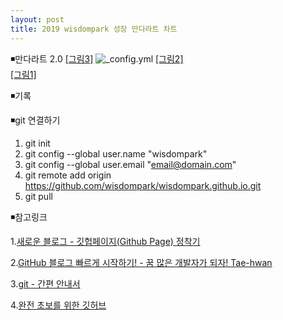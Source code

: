 ```yaml
---
layout: post
title: 2019 wisdompark 성장 만다라트 차트
---
```


◾만다라트 2.0
[[그림3]](https://wisdompark.github.io/images/2019_만다라트캡쳐_V3.0.PNG)
![_config.yml]({{site.baseurl}}/images/2019_만다라트캡쳐_V3.0.PNG )
[[그림2]](https://wisdompark.github.io/images/2019_만다라트캡쳐_V2.0.PNG)    
[[그림1]](https://wisdompark.github.io/images/2019_만다라트캡쳐.PNG)      

◾기록

◾git 연결하기
1. git init
2. git config --global user.name "wisdompark"
3. git config --global user.email "email@domain.com"
4. git remote add origin https://github.com/wisdompark/wisdompark.github.io.git
5. git pull

◾참고링크

1.[새로운 블로그 - 깃헙페이지(Github Page) 정착기](https://hyungyunlim.github.io/2017-06-11/start-blogging)

2.[GitHub 블로그 빠르게 시작하기! - 꿈 많은 개발자가 되자! Tae-hwan](https://thdev.net/653)

3.[git - 간편 안내서](https://rogerdudler.github.io/git-guide/index.ko.html)

4.[완전 초보를 위한 깃허브](https://nolboo.kim/blog/2013/10/06/github-for-beginner/)
